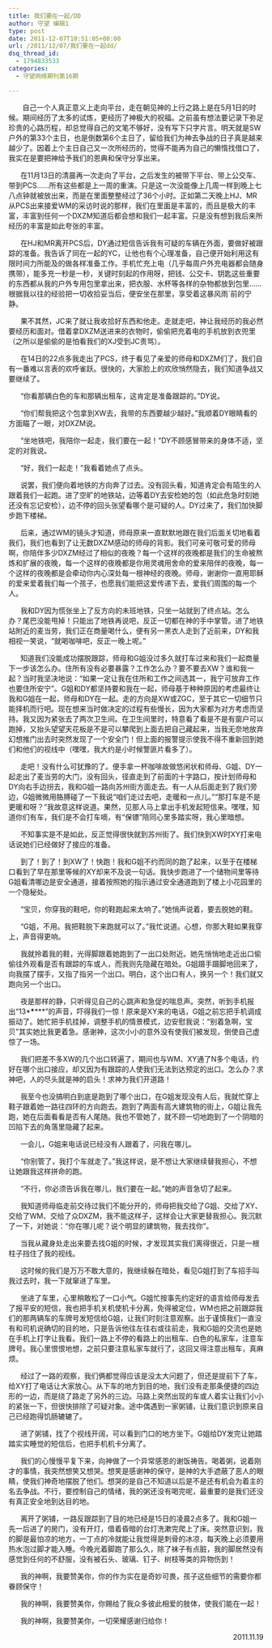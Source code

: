 ```yaml
---
title: 我们要在一起/DD
author: 守望 编辑1
type: post
date: 2011-12-07T10:51:05+00:00
url: /2011/12/07/我们要在一起dd/
dsq_thread_id:
  - 1794833533
categories:
  - 守望网络期刊第16期

---
```

       自己一个人真正意义上走向平台，走在朝见神的上行之路上是在5月1日的时候。期间经历了太多的试炼，更经历了神极大的祝福。之前虽有想法要记录下弥足珍贵的心路历程，却总觉得自己的文笔不够好，没有写下只字片言。明天就是SW户外的第33个主日，也是倒数第6个主日了，留给我们为神去争战的日子真是越来越少了。因着上个主日自己又一次所经历的，觉得不能再为自己的懒惰找借口了，我实在是要把神给予我们的恩典和保守分享出来。<!--more-->

      在11月13日的清晨再一次走向了平台，之后发生的被带下平台、带上公交车、带到PCS……所有这些都是上一周的重演。只是这一次没能像上几周一样到晚上七八点钟就被放出来，而是在里面整整经过了36个小时。正如第二天晚上HJ、MR从PCS出来接爱WM的采访时说的那样，我们在里面是丰富的，而且是极大的丰富，丰富到任何一个DXZM知道后都会想和我们一起丰富。只是没有想到我后来所经历的丰富是如此夸张的丰富。

      在HJ和MR离开PCS后，DY通过短信告诉我有可疑的车辆在外面，要做好被跟踪的准备。我告诉了同在一起的YC，让他也有个心理准备，自己便开始利用这有限时间力所能及的做各样准备工作。手机忙充上电（几乎每周户外充电器都会随身携带），能多充一秒是一秒，关键时刻起的作用呀，把钱、公交卡、钥匙这些重要的东西都从我的户外专用包里拿出来，把衣服、水杯等各样的杂物都放到包里……根据我以往的经验把一切收拾妥当后，便安坐在那里，享受着这暴风雨\`前的宁静。

      果不其然，JC来了就让我收拾好东西和他走。走就走吧，神让我经历的我必然要经历和面对。借着拿DXZM送进来的衣物时，偷偷把充着电的手机放到衣兜里（之所以是偷偷的是怕看我们的XJ受到JC责骂）。

      在14日的22点多我走出了PCS，终于看见了亲爱的师母和DXZM们了，我们自有一番难以言表的欢呼雀跃。很快的，大家脸上的欢欣悄然隐去，我们知道争战又要继续了。

      “你看那辆白色的车和那辆出租车，这肯定是准备跟踪的。”DY说。

      “你们帮我把这个包拿到XW去，我带的东西要越少越好。”我顺着DY眼睛看的方面瞄了一眼，对DXZM说。

      “坐地铁吧，我陪你一起走，我们要在一起！”DY不顾感冒带来的身体不适，坚定的对我说。

      “好，我们一起走！”我看着她点了点头。

      说罢，我们便向着地铁的方向奔了过去。没有回头看，知道肯定会有陌生的人跟着我们一起跑。进了空旷的地铁站，边等着DY去安检她的包（如此危急时刻她还没有忘记安检），边不停的回头张望看哪个是可疑的人。DY过来了，我们加快脚步跑下楼梯。

      后来，通过WM的镜头才知道，师母原来一直默默地跟在我们后面关切地看着我们，我们也看到了让无数DXZM感动的师母的背影。我们可亲可敬可爱的师母啊，你陪伴多少DXZM经过了相似的夜晚？每一个这样的夜晚都是我们的生命被熬炼和扩展的夜晚，每一个这样的夜晚都是你用灵魂用舍命的爱来陪伴的夜晚，每一个这样的夜晚都是会牵动你内心深处每一根神经的夜晚。师母，谢谢你一直用耶稣的爱来爱着我们每一个孩子，也愿我们能把这爱传递下去，爱我们周围的每一个人。

      我和DY因为慌张坐上了反方向的未班地铁，只坐一站就到了终点站。怎么办？尾巴没能甩掉！只能出了地铁再说吧，反正一切都在神的手中掌管。进了地铁站附近的麦当劳，我们正在商量喝什么，便有另一黑衣人走到了近前来，DY和我相视一笑说，“就喝咖啡吧，反正一晚上呢。”

      知道我们没能成功摆脱跟踪，师母和G姐没过多久就打车过来和我们一起商量下一步该怎么办。住所有没有必要暴露？工作怎么办？要不要去XW？谁和我一起？当时我坚决地说：“如果一定让我在住所和工作之间选其一，我宁可放弃工作也要住所安宁”。G姐和DY都坚持要和我在一起，师母基于种种原因的考虑最终让我和G姐在一起，师母和DY在一起。走的方向是XW或ZGC，至于其它一切细节只能择机而行吧。现在想来当时做决定的过程有些慢长，因为大家都为对方考虑而坚持。我又因为紧张去了两次卫生间。在卫生间里时，特意看了看是不是有窗户可以跑掉，又抬头望望天花板是不是可以攀爬到上面去把自己藏起来，当我无奈地放弃幻想推门出去时突然发现了一个安全门！但上面的报警提示使我不得不重新回到她们和他们的视线中（嘿嘿，我大约是小时候警匪片看多了）。

      走吧！没有什么可犹豫的了。便手拿一杯咖啡故做悠闲状和师母、G姐、DY一起走出了麦当劳的大门，没有回头，径直走到了前面的十字路口，按计划师母和DY向右手边拐去，我和G姐一路向苏州街方面走去。有一人从后面走到了我们旁边，G姐微微用胳膊碰了一下我说“咱们走过去吧，走暖和一点儿。”“那打车是不是更暖和呀？”我故意这样说道。果然，见那人马上拿出手机发起短信来。嘿嘿，知道你们有车，我们是不会打车嘀，有“保镖”陪同心里多踏实呀，我心里暗想。

      不知事实是不是如此，反正觉得很快就到苏州街了。我们快到XW时XY打来电话说她们已经做好了接应的准备。

      到了！到了！到XW了！快跑！我和G姐不约而同的跑了起来，以至于在楼梯口看到了早在那里等候的XY却来不及说一句话。我快步跑进了一个储物间里等待G姐看清哪边是安全通道，接着按照她的指示通过安全通道跑到了楼上小花园里的一个隐秘处。

      “宝贝，你穿我的鞋吧，你的鞋跑起来太响了。”她悄声说着，要去脱她的鞋。

      “G姐，不用。我把鞋脱下来跑就可以了。”我忙说道。心想，你那大鞋如果我穿上，声音得更响。

      我就拎着我的鞋，光得脚跟着她跑到了一出口处附近。她先悄悄地走近出口偷偷往外观看是否有跟踪的车或人，而我则先隐藏在暗处。G姐蹑手蹑脚地回来了，向我摆了摆手，又指了指另一个出口。明白，这个出口有人，换另一个！我们就又跑向另一个出口。

      夜是那样的静，只听得见自己的心跳声和急促的喘息声。突然，听到手机报出“13\***\***\***”的声音，吓得我们一惊！原来是XY来的电话，G姐之前忘把手机调成振动了。她忙把手机挂掉，调整手机的情景模式，边安慰我说：“别着急啊，宝贝”其实她比我更着急。感谢神，这次小小的意外没有使我们被发现，倒使自己虚惊了一场。

      我们把差不多XW的几个出口转遍了，期间也与WM、XY通了N多个电话，约好在哪个出口接应，却又因为有跟踪的人使我们无法到达预定的出口。怎么办？求神吧，人的尽头就是神的启头！求神为我们开道路！

      我至今也没搞明白到底是跑到了哪个出口，在G姐发现没有人后，我就忙穿上鞋子跟着她一路往四环的方向跑去。跑到了两面有高大建筑物的街上，G姐让我先跑，她在后面看看是否有人尾随。我也不管她了，就不顾一切地跑到了一个阴暗的凹陷下去的角落里隐藏了起来。

      一会儿，G姐来电话说已经没有人跟着了，问我在哪儿。

      “你别管了，我打个车就走了。”我这样说，是不想让大家继续替我担心，不想让她跟我这样拼命的跑。

      “不行，你必须告诉我在哪儿，我们要在一起。”她的声音急切了起来。

      我知道师母临走前交待过我们不能分开的，师母把我交给了G姐、交给了XY、交给了WM、交给了众DXZM，我不能这样子，这样会让大家更替我担心。我沉默了一下，对她说：“你在哪儿呢？说个明显的建筑物，我去找你”。

      当我从藏身处走出来要去找G姐的时候，才发现其实我们离得很近，只是一根柱子挡住了我的视线。

      这时候的我们是万万不敢大意的，我继续躲在暗处，看见G姐打到了车招手叫我过去时，我一下就窜进了车里。

      坐进了车里，心里稍敢松了一口小气。G姐忙按事先约定好的语言给师母发去了报平安的短信，我也把手机关机使机卡分离，免得被定位，WM也把之前跟踪我们的那两辆车的车牌号发短信给G姐，让我们时刻注意观察。出于谨慎我们一直没有和司机说确切的目的地，只是告诉他往左往右或往前走，我和G姐的交流也是她在手机上打字让我看。我们一路上不停的看路上的出租车、白色的私家车，注意车牌号。我心里恨恨地想，之前只要注意私家车就行了，这回又得注意出租车，真麻烦。

      经过了一路的观察，我们俩都觉得应该是没太大问题了，但还是提前下了车，给XY打了电话让大家放心。从下车的地方到目的地，我们没有走那条便捷的四边形的一边，而是绕了路走了另外的三边。马路上突然出现的车或人着实让我们小小的紧张一下，但很快排除了可疑对象。途中偶遇到一家粥铺，让我们意识到原来自己已经跑得饥肠辘辘了。

      进了粥铺，找了个视线开阔，可以看到门口的地方坐下。G姐给DY发完让她踏踏实实睡觉的短信后，也把手机机卡分离了。

      我们的心慢慢平复下来，向神做了一个异常感恩的谢饭祷告。喝着粥，说着刚才的事情，我突然想笑又想哭。想笑是感谢神的保守，是神的大手遮蔽了恶人的眼睛，使我们神奇地摆脱了他们。想哭的是自己不知道以后是不是还有机会为着主的名去争战。不行，要控制自己的情绪，我的粥还没有喝完呢，最重要的是我们还没有真正安全地到达目的地。

      离开了粥铺，一路反跟踪到了目的地已经是15日的凌晨2点多了。我和G姐一先一后进了的房门，没有开灯，借着昏暗的台灯洗漱完爬上了床。突然意识到，我的脚是最怕凉的地方，一丁点的冷就能让我觉得是刺骨的冰凉，每天晚上必须要用热水泡过脚才能入睡。今晚光着脚跑了那么久，除了袜子有点脏，我的脚居然没有感觉到任何的不舒服，没有被石头、玻璃、钉子、树枝等类的异物伤到！

      我的神啊，我要赞美你，你的作为实在是奇妙可畏，孩子这些细节的需要你都眷顾保守！

      我的神啊，我要赞美你，你赐给了我众多彼此相爱的肢体，使我们能在一起！

      我的神啊，我要赞美你，一切荣耀感谢归给你！

<p align="right">
  2011.11.19
</p>
